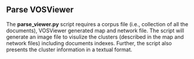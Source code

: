 ## Parse VOSViewer

The __parse_viewer.py__ script requires a corpus file (i.e., collection of all the documents), VOSViewer generated map and network file. The script will generate an image file to visulize the clusters (described in the map and network files) including documents indexes. Further, the script also presents the cluster information in a textual format.